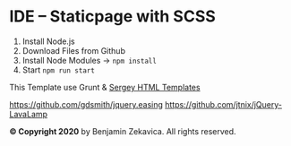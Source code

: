 # IDE – Staticpage with SCSS

1. Install Node.js
2. Download Files from Github 
3. Install Node Modules  -> `npm install` 
4. Start `npm run start`

This Template use Grunt & [Sergey HTML Templates](https://sergey.cool/)

https://github.com/gdsmith/jquery.easing
https://github.com/jtnix/jQuery-LavaLamp

**© Copyright 2020** by Benjamin Zekavica. All rights reserved. 